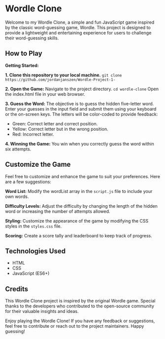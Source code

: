 # Wordle Clone #
Welcome to my Wordle Clone, a simple and fun JavaScript game inspired by the classic word-guessing game, Wordle. This project is designed to provide a lightweight and entertaining experience for users to challenge their word-guessing skills.

## How to Play ##
**Getting Started:**

**1. Clone this repository to your local machine.**
`git clone https://github.com/jordanjanszen/Wordle-Project-1-`

**2. Open the Game:**
Navigate to the project directory.
`cd wordle-clone`
Open the index.html file in your web browser.

**3. Guess the Word:**
The objective is to guess the hidden five-letter word.
Enter your guesses in the input field and submit them using your keyboard or the on-screen keys.
The letters will be color-coded to provide feedback:
- Green: Correct letter and correct position.
- Yellow: Correct letter but in the wrong position.
- Red: Incorrect letter.

**4. Winning the Game:**
You win when you correctly guess the word within six attempts.


## Customize the Game ##
Feel free to customize and enhance the game to suit your preferences. Here are a few suggestions:

**Word List:**
Modify the wordList array in the `script.js` file to include your own words.

**Difficulty Levels:**
Adjust the difficulty by changing the length of the hidden word or increasing the number of attempts allowed.

**Styling:**
Customize the appearance of the game by modifying the CSS styles in the `styles.css` file.

**Scoring:**
Create a score tally and leaderboard to keep track of progress.


## Technologies Used ##
- HTML
- CSS
- JavaScript (ES6+)


## Credits ##
This Wordle Clone project is inspired by the original Wordle game. Special thanks to the developers who contributed to the open-source community for their valuable insights and ideas.

Enjoy playing the Wordle Clone! If you have any feedback or suggestions, feel free to contribute or reach out to the project maintainers. Happy guessing!





